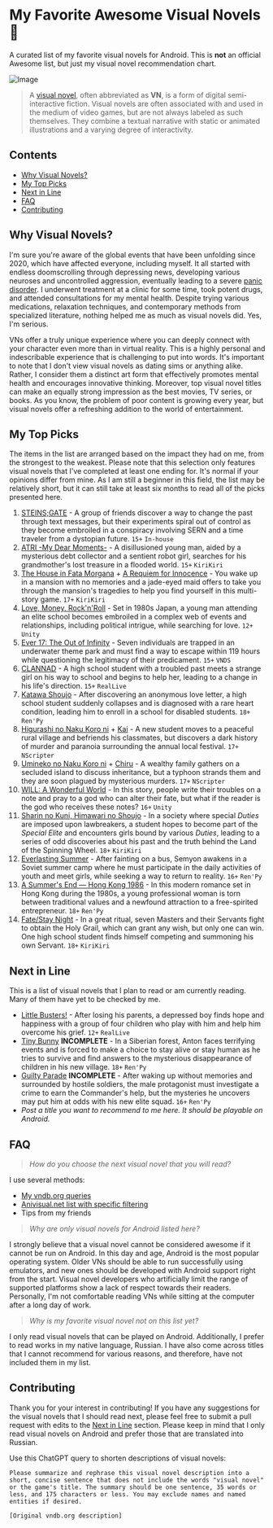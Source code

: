 # My Favorite Awesome Visual Novels 🍙

A curated list of my favorite visual novels for Android. This is **not** an official Awesome list, but just my visual novel recommendation chart.

![Image](https://user-images.githubusercontent.com/43672811/221654914-50a0cf6e-46b8-4d2d-8ad0-9c23db9a6a63.png)

> A [visual novel], often abbreviated as **VN**, is a form of digital semi-interactive fiction. Visual novels are often associated with and used in the medium of video games, but are not always labeled as such themselves. They combine a textual narrative with static or animated illustrations and a varying degree of interactivity.

## Contents

- [Why Visual Novels?](#why-visual-novels)
- [My Top Picks](#my-top-picks)
- [Next in Line](#next-in-line)
- [FAQ](#faq)
- [Contributing](#contributing)

## Why Visual Novels?

I'm sure you're aware of the global events that have been unfolding since 2020, which have affected everyone, including myself. It all started with endless doomscrolling through depressing news, developing various neuroses and uncontrolled aggression, eventually leading to a severe [panic disorder]. I underwent treatment at a clinic for some time, took potent drugs, and attended consultations for my mental health. Despite trying various medications, relaxation techniques, and contemporary methods from specialized literature, nothing helped me as much as visual novels did. Yes, I'm serious.

VNs offer a truly unique experience where you can deeply connect with your character even more than in virtual reality. This is a highly personal and indescribable experience that is challenging to put into words. It's important to note that I don't view visual novels as dating sims or anything alike. Rather, I consider them a distinct art form that effectively promotes mental health and encourages innovative thinking. Moreover, top visual novel titles can make an equally strong impression as the best movies, TV series, or books. As you know, the problem of poor content is growing every year, but visual novels offer a refreshing addition to the world of entertainment.

[visual novel]: https://en.wikipedia.org/wiki/Visual_novel
[panic disorder]: https://en.wikipedia.org/wiki/Panic_disorder

## My Top Picks

The items in the list are arranged based on the impact they had on me, from the strongest to the weakest. Please note that this selection only features visual novels that I've completed at least one ending for. It's normal if your opinions differ from mine. As I am still a beginner in this field, the list may be relatively short, but it can still take at least six months to read all of the picks presented here.

1. [STEINS;GATE](https://vndb.org/v2002) - A group of friends discover a way to change the past through text messages, but their experiments spiral out of control as they become embroiled in a conspiracy involving SERN and a time traveler from a dystopian future. `15+` `In-house`
2. [ATRI -My Dear Moments-](https://vndb.org/v27448) - A disillusioned young man, aided by a mysterious debt collector and a sentient robot girl, searches for his grandmother's lost treasure in a flooded world. `15+` `KiriKiri`
3. [The House in Fata Morgana](https://vndb.org/v12402) + [A Requiem for Innocence](https://vndb.org/v18397) - You wake up in a mansion with no memories and a jade-eyed maid offers to take you through the mansion's tragedies to help you find yourself in this multi-story game. `17+` `KiriKiri`
4. [Love, Money, Rock'n'Roll](https://vndb.org/v18809) - Set in 1980s Japan, a young man attending an elite school becomes embroiled in a complex web of events and relationships, including political intrigue, while searching for love. `12+` `Unity`
5. [Ever 17: The Out of Infinity](https://vndb.org/v17) - Seven individuals are trapped in an underwater theme park and must find a way to escape within 119 hours while questioning the legitimacy of their predicament. `15+` `VNDS`
6. [CLANNAD](https://vndb.org/v4) - A high school student with a troubled past meets a strange girl on his way to school and begins to help her, leading to a change in his life's direction. `15+` `RealLive`
7. [Katawa Shoujo](https://vndb.org/v945) - After discovering an anonymous love letter, a high school student suddenly collapses and is diagnosed with a rare heart condition, leading him to enroll in a school for disabled students. `18+` `Ren'Py`
8. [Higurashi no Naku Koro ni](https://vndb.org/v67) + [Kai](https://vndb.org/v68) - A new student moves to a peaceful rural village and befriends his classmates, but discovers a dark history of murder and paranoia surrounding the annual local festival. `17+` `NScripter`
9. [Umineko no Naku Koro ni](https://vndb.org/v24) + [Chiru](https://vndb.org/v2153) - A wealthy family gathers on a secluded island to discuss inheritance, but a typhoon strands them and they are soon plagued by mysterious murders. `17+` `NScripter`
10. [WILL: A Wonderful World](https://vndb.org/v22702) - In this story, people write their troubles on a note and pray to a god who can alter their fate, but what if the reader is the god who receives these notes? `16+` `Unity`
11. [Sharin no Kuni, Himawari no Shoujo](https://vndb.org/v57) - In a society where special *Duties* are imposed upon lawbreakers, a student hopes to become part of the *Special Elite* and encounters girls bound by various *Duties*, leading to a series of odd discoveries about his past and the truth behind the Land of the Spinning Wheel. `18+` `KiriKiri`
12. [Everlasting Summer](https://vndb.org/v3126) - After fainting on a bus, Semyon awakens in a Soviet summer camp where he must participate in the daily activities of youth and meet girls, while seeking a way to return to reality. `16+` `Ren'Py`
13. [A Summer's End — Hong Kong 1986](https://vndb.org/v26444) - In this modern romance set in Hong Kong during the 1980s, a young professional woman is torn between traditional values and a newfound attraction to a free-spirited entrepreneur. `18+` `Ren'Py`
14. [Fate/Stay Night](https://vndb.org/v11) - In a great ritual, seven Masters and their Servants fight to obtain the Holy Grail, which can grant any wish, but only one can win. One high school student finds himself competing and summoning his own Servant. `18+` `KiriKiri`

## Next in Line

This is a list of visual novels that I plan to read or am currently reading. Many of them have yet to be checked by me.

- [Little Busters!](https://vndb.org/v5) - After losing his parents, a depressed boy finds hope and happiness with a group of four children who play with him and help him overcome his grief. `12+` `RealLive`
- [Tiny Bunny](https://vndb.org/v21418) **INCOMPLETE** - In a Siberian forest, Anton faces terrifying events and is forced to make a choice to stay alive or stay human as he tries to survive and find answers to the mysterious disappearance of children in his new village. `18+` `Ren'Py`
- [Guilty Parade](https://vndb.org/v25612) **INCOMPLETE** - After waking up without memories and surrounded by hostile soldiers, the male protagonist must investigate a crime to earn the Commander's help, but the mysteries he uncovers may put him at odds with his new elite squad. `16+` `Ren'Py`
- *Post a title you want to recommend to me here. It should be playable on Android.*

## FAQ

> *How do you choose the next visual novel that you will read?*

I use several methods:
- [My vndb.org queries](https://query.vndb.org/queries/ae3254ea-5103-43a4-a602-f9c6f38296d1)
- [Anivisual.net list with specific filtering](https://anivisual.net/stuff/41-1-6-0-0-4-0-0)
- Tips from my friends

> *Why are only visual novels for Android listed here?*

I strongly believe that a visual novel cannot be considered awesome if it cannot be run on Android. In this day and age, Android is the most popular operating system. Older VNs should be able to run successfully using emulators, and new ones should be developed with Android support right from the start. Visual novel developers who artificially limit the range of supported platforms show a lack of respect towards their readers. Personally, I'm not comfortable reading VNs while sitting at the computer after a long day of work.

> *Why is my favorite visual novel not on this list yet?*

I only read visual novels that can be played on Android. Additionally, I prefer to read works in my native language, Russian. I have also come across titles that I cannot recommend for various reasons, and therefore, have not included them in my list.

## Contributing

Thank you for your interest in contributing! If you have any suggestions for the visual novels that I should read next, please feel free to submit a pull request with edits to the [Next in Line](#next-in-line) section. Please keep in mind that I only read visual novels on Android and prefer those that are translated into Russian.

Use this ChatGPT query to shorten descriptions of visual novels:
```
Please summarize and rephrase this visual novel description into a short, concise sentence that does not include the words "visual novel" or the game's title. The summary should be one sentence, 35 words or less, and 175 characters or less. You may exclude names and named entities if desired.

[Original vndb.org description]
```

